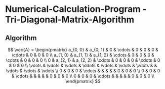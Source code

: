 # Numerical-Calculation-Program - Tri-Diagonal-Matrix-Algorithm
## Algorithm

$$
\vec{A} =
\begin{pmatrix}
	a_{0, 0}	& a_{0, 1}	& 0		& \cdots	& 0		& 0		& 0		& \cdots	& 0		& 0		& 0		\\
	a_{1, 0}	& a_{1, 1}	& a_{1, 2}	& \cdots	& 0		& 0		& 0		& \cdots	& 0		& 0		& 0		\\
	0		& a_{2, 1}	& a_{2, 2}	& \cdots	& 0		& 0		& 0		& \cdots	& 0		& 0		& 0		\\
	\vdots		& \vdots	& \vdots	& \ddots	& \vdots	& \vdots	& \vdots	& 		& \vdots	& \vdots	& \vdots	\\
	0		& 0		& 0		& \cdots	& 		& 		& 		& 		& 0		& 0		& 0		\\
	0		& 0		& 0		& \cdots	& 		& 		& 		& 		& 0		& 0		& 0		\\
	0		& 0		& 0		& \cdots	& 		& 		& 		& 		& 0		& 0		& 0		\\
\end{pmatrix}
$$

